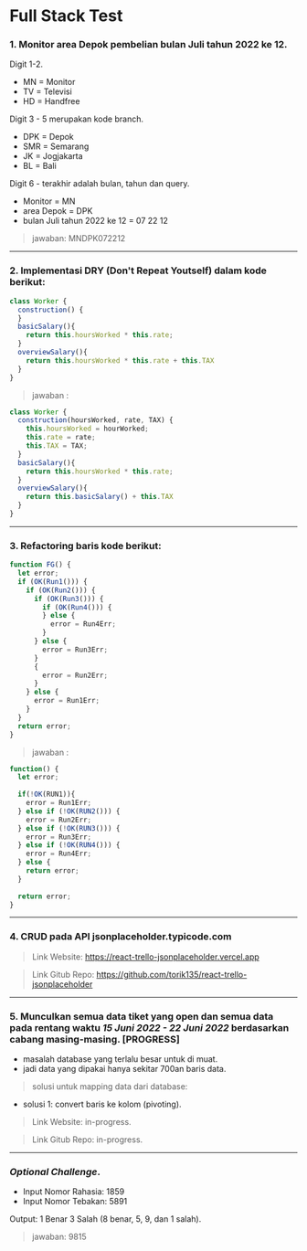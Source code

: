 # Full Stack Test
### 1. Monitor area Depok pembelian bulan Juli tahun 2022 ke 12.

Digit 1-2.

- MN = Monitor
- TV = Televisi
- HD = Handfree

Digit 3 - 5 merupakan kode branch.

- DPK = Depok
- SMR = Semarang
- JK = Jogjakarta
- BL = Bali

Digit 6 - terakhir adalah bulan, tahun dan query.
- Monitor = MN
- area Depok = DPK
- bulan Juli tahun 2022 ke 12 = 07 22 12
>jawaban: MNDPK072212
---

### 2. Implementasi DRY (Don't Repeat Youtself) dalam kode berikut:
```javascript
class Worker {
  construction() {
  }
  basicSalary(){
    return this.hoursWorked * this.rate;
  }
  overviewSalary(){
    return this.hoursWorked * this.rate + this.TAX
  }
}
```

>jawaban :
```javascript
class Worker {
  construction(hoursWorked, rate, TAX) {
    this.hoursWorked = hourWorked;
    this.rate = rate;
    this.TAX = TAX;
  }
  basicSalary(){
    return this.hoursWorked * this.rate;
  }
  overviewSalary(){
    return this.basicSalary() + this.TAX
  }
}
```
---

### 3. Refactoring baris kode berikut:
```javascript
function FG() {
  let error;
  if (OK(Run1())) {
    if (OK(Run2())) {
      if (OK(Run3())) {
        if (OK(Run4())) {
        } else {
          error = Run4Err;
        }
      } else {
        error = Run3Err;
      }
      {
        error = Run2Err;
      }
    } else {
      error = Run1Err;
    }
  }
  return error;
}
```

>jawaban :

```javascript
function() {
  let error;
  
  if(!OK(RUN1)){
    error = Run1Err;
  } else if (!OK(RUN2())) {
    error = Run2Err;
  } else if (!OK(RUN3())) {
    error = Run3Err;
  } else if (!OK(RUN4())) {
    error = Run4Err;
  } else {
    return error;
  }
  
  return error;
}
```

---

### 4. CRUD pada API jsonplaceholder.typicode.com
>Link Website: https://react-trello-jsonplaceholder.vercel.app

>Link Gitub Repo: https://github.com/torik135/react-trello-jsonplaceholder
---

### 5. Munculkan semua data tiket yang open dan semua data pada rentang waktu _15 Juni 2022 - 22 Juni 2022_ berdasarkan cabang masing-masing. [PROGRESS]

- masalah database yang terlalu besar untuk di muat.
- jadi data yang dipakai hanya sekitar 700an baris data.

>solusi untuk mapping data dari database:
- solusi 1: convert baris ke kolom (pivoting).

>Link Website: in-progress.

>Link Gitub Repo: in-progress.
---

### ***Optional Challenge***.
- Input Nomor Rahasia: 1859
- Input Nomor Tebakan: 5891

Output: 1 Benar 3 Salah (8 benar, 5, 9, dan 1 salah).

>jawaban: 9815
